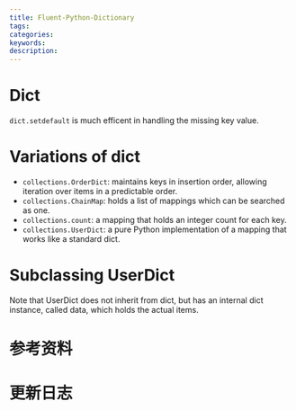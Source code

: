 ```yaml
---
title: Fluent-Python-Dictionary
tags:
categories:
keywords:
description:
---
```


# Dict

`dict.setdefault` is much efficent in handling the missing key value.

# Variations of dict

- `collections.OrderDict`: maintains keys in insertion order, allowing iteration over items in a predictable order.
- `collections.ChainMap`: holds a list of mappings which can be searched as one.
- `collections.count`: a mapping that holds an integer count for each key.
- `collections.UserDict`: a pure Python implementation of a mapping that works like a standard dict.


# Subclassing UserDict

Note that UserDict does not inherit from dict, but has an internal dict instance, called data, which holds the actual items.

# 参考资料

# 更新日志
